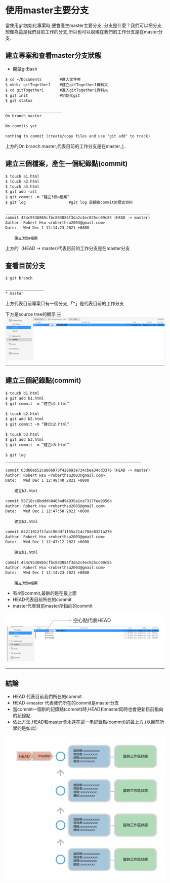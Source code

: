# 使用master主要分支

當使用git初始化專案時,便會產生master主要分支, 分支是什麼？我們可以把分支想像為這是我們目前工作的分支,所以也可以說現在我們的工作分支是在master分支.

## 建立專案和查看master分支狀態
- 開啟gitBash

```
$ cd ~/Documents        #進入文件夾
$ mkdir gitTogether1    #建立gitTogether1資料夾
$ cd gitTogether1       #進入gitTogether1資料夾
$ git init              #初始化git
$ git status

_________________________
On branch master

No commits yet

nothing to commit (create/copy files and use "git add" to track)
```

上方的On branch master,代表目前的工作分支是在master上. 


## 建立三個檔案，產生一個紀錄點(commit)

```
$ touch a1.html
$ touch a2.html
$ touch a3.html
$ git add —all
$ git commit -m “建立3個a檔案“
$ git log                   #git log 是觀察commit的歷史資料

________________________________________________________________
commit 454c9536865cfbc883084f3da2c4ec025cc09c85 (HEAD -> master)
Author: Robert Hsu <roberthsu2003@gmail.com>
Date:   Wed Dec 1 12:14:23 2021 +0800

    建立3個a檔案
```

上方的（HEAD -> master)代表目前的工作分支是在master分支

## 查看目前分支

```
$ git branch

_________________
* master
```

上方代表目前專案只有一個分支,「*」是代表目前的工作分支

下方是source tree的顯示
￼
![](./images/pic1.png)

___

## 建立三個紀錄點(commit)

```
$ touch b1.html
$ git add b1.html
$ git commit -m “建立b1.html”

$ touch b2.html
$ git add b2.html
$ git commit -m “建立b2.html”

$ touch b3.html
$ git add b3.html
$ git commit -m “建立b3.html”

$ git log
____________________________________________________________

commit 63d60eb52ca806973f428b93e734cbea34cd3376 (HEAD -> master)
Author: Robert Hsu <roberthsu2003@gmail.com>
Date:   Wed Dec 1 12:48:40 2021 +0800

    建立b3.html

commit 58718cc8bdddb84634d94935a1ce7317fee9356b
Author: Robert Hsu <roberthsu2003@gmail.com>
Date:   Wed Dec 1 12:47:58 2021 +0800

    建立b2.html

commit 64211012f1fab196ddf1f55a214c70de8321a270
Author: Robert Hsu <roberthsu2003@gmail.com>
Date:   Wed Dec 1 12:47:12 2021 +0800

    建立b1.html

commit 454c9536865cfbc883084f3da2c4ec025cc09c85
Author: Robert Hsu <roberthsu2003@gmail.com>
Date:   Wed Dec 1 12:14:23 2021 +0800

    建立3個a檔案
```

- 有4個commit,最新的是在最上面
- HEAD代表目前所在的commit
- master代表目前master所指向的commit

![](./images/pic3.PNG)

_______

## 結論

- HEAD 代表目前我們所在的commit
- HEAD->master 代表我們所在的commit是master分支
- 當commit一個新的記錄點(commit)時,HEAD和master同時也會更新目前指向的記錄點.
- 依此方法,HEAD和master會永遠在這一串記錄點(commit)的最上方.(以目前所學的是如此）

![](./images/pic2.png)





